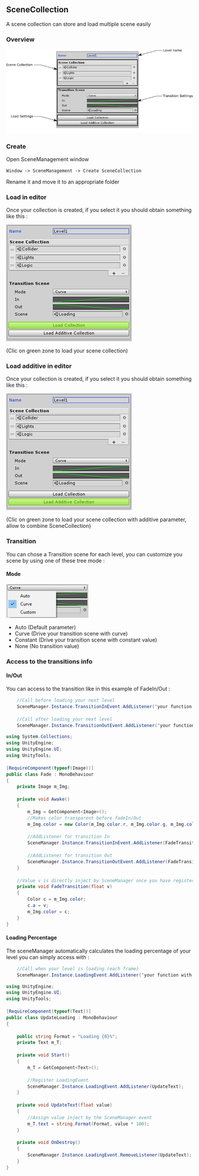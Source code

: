 ## SceneCollection

A scene collection can store and load multiple scene easily

### Overview
![SceneCollection panel](https://github.com/Nicolas-Constanty/UnityTools/blob/master/images/SceneCollectionPanel.png)

### Create

Open SceneManagement window
```
Window -> SceneManagement -> Create SceneCollection
```

Rename it and move it to an appropriate folder

### Load in editor

Once your collection is created, if you select it you should obtain something like this :

![Capture load collection](https://github.com/Nicolas-Constanty/UnityTools/blob/master/images/SceneCollection-LoadCollection.png)

(Clic on green zone to load your scene collection)

### Load additive in editor

Once your collection is created, if you select it you should obtain something like this :

![Capture load additive collection](https://github.com/Nicolas-Constanty/UnityTools/blob/master/images/SceneCollection-LoadAdditiveCollection.png)

(Clic on green zone to load your scene collection with additive parameter, allow to combine SceneCollection)

### Transition

You can chose a Transition scene for each level, you can customize you scene by using one of these tree mode :

#### Mode
![Capture mode](https://github.com/Nicolas-Constanty/UnityTools/blob/master/images/SceneCollection-Mode.png)

* Auto (Default parameter)
* Curve (Drive your transition scene with curve)
* Constant (Drive your transition scene with constant value)
* None (No transition value)

### Access to the transitions info

#### In/Out

You can access to the transition like in this example of FadeIn/Out :

```csharp
    //Call before loading your next level
    SceneManager.Instance.TransitionInEvent.AddListener('your function with float parameter');
    
    //Call after loading your next level
    SceneManager.Instance.TransitionOutEvent.AddListener('your function with float parameter');
```

```csharp
using System.Collections;
using UnityEngine;
using UnityEngine.UI;
using UnityTools;

[RequireComponent(typeof(Image))]
public class Fade : MonoBehaviour
{
    private Image m_Img;

    private void Awake()
    {
        m_Img = GetComponent<Image>();
        //Makes color transparent before fadeIn/Out
        m_Img.color = new Color(m_Img.color.r, m_Img.color.g, m_Img.color.b, 0);

        //AddListener for transition In
        SceneManager.Instance.TransitionInEvent.AddListener(FadeTransition);

        //AddListener for transition Out
        SceneManager.Instance.TransitionOutEvent.AddListener(FadeTransition);
    }

    //Value v is directly inject by SceneManager once you have register these events
    private void FadeTransition(float v)
    {
        Color c = m_Img.color;
        c.a = v;
        m_Img.color = c;
    }
}
```

#### Loading Percentage

The sceneManager automatically calculates the loading percentage of your level you can simply access with :

```csharp
    //Call when your level is loading (each frame)
    SceneManager.Instance.LoadingEvent.AddListener('your function with float parameter');
```

```csharp
using UnityEngine;
using UnityEngine.UI;
using UnityTools;

[RequireComponent(typeof(Text))]
public class UpdateLoading : MonoBehaviour
{

    public string Format = "Loading {0}%";
    private Text m_T;

    private void Start()
    {
        m_T = GetComponent<Text>();
        
        //Register LoadingEvent
        SceneManager.Instance.LoadingEvent.AddListener(UpdateText);
    }

    private void UpdateText(float value)
    {
        //Assign value inject by the SceneManager event
        m_T.text = string.Format(Format, value * 100);
    }

    private void OnDestroy()
    {
        SceneManager.Instance.LoadingEvent.RemoveListener(UpdateText);
    }
}

```

